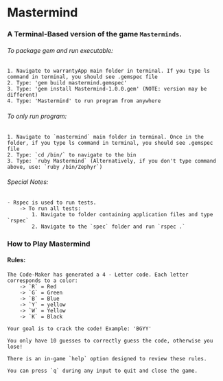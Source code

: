 # Mastermind

### A Terminal-Based version of the game `Masterminds`.

###### To package gem and run executable:
	1. Navigate to warrantyApp main folder in terminal. If you type ls command in terminal, you should see .gemspec file
	2. Type: 'gem build mastermind.gemspec'
	3. Type: 'gem install Mastermind-1.0.0.gem' (NOTE: version may be different)
	4. Type: 'Mastermind' to run program from anywhere

###### To only run program:
	1. Navigate to `mastermind` main folder in terminal. Once in the folder, if you type ls command in terminal, you should see .gemspec file
	2. Type: `cd /bin/` to navigate to the bin
	3. Type: `ruby Mastermind` (Alternatively, if you don't type command above, use: `ruby /bin/Zephyr`)

###### Special Notes:
	- Rspec is used to run tests.
		-> To run all tests:
			1. Navigate to folder containing application files and type `rspec`
			2. Navigate to the `spec` folder and run `rspec .`


### How to Play Mastermind

#### Rules:
	The Code-Maker has generated a 4 - Letter code. Each letter corresponds to a color:
		-> `R` = Red
		-> `G` = Green
		-> `B` = Blue
		-> `Y` = yellow
		-> `W` = Yellow
		-> `K` = Black
	
	Your goal is to crack the code! Example: 'BGYY'

	You only have 10 guesses to correctly guess the code, otherwise you lose!

	There is an in-game `help` option designed to review these rules.

	You can press `q` during any input to quit and close the game.

